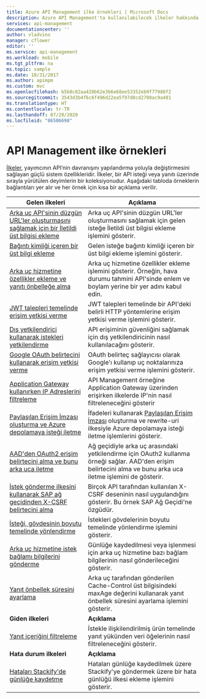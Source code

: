 ```yaml
---
title: Azure API Management ilke örnekleri | Microsoft Docs
description: Azure API Management'ta kullanılabilecek ilkeler hakkında bilgi edinin.
services: api-management
documentationcenter: ''
author: vladvino
manager: cflower
editor: ''
ms.service: api-management
ms.workload: mobile
ms.tgt_pltfrm: na
ms.topic: sample
ms.date: 10/31/2017
ms.author: apimpm
ms.custom: mvc
ms.openlocfilehash: b5b8c82aa420b62e3b6e68ee53352eb9f77988f2
ms.sourcegitcommit: 3543d3b4f6c6f496d22ea5f97d8cd2700ac9a481
ms.translationtype: HT
ms.contentlocale: tr-TR
ms.lasthandoff: 07/20/2020
ms.locfileid: "86506698"
---
```

# <a name="api-management-policy-samples"></a>API Management ilke örnekleri

[İlkeler](../api-management-howto-policies.md), yayımcının API’nin davranışını yapılandırma yoluyla değiştirmesini sağlayan güçlü sistem özellikleridir. İlkeler, bir API isteği veya yanıtı üzerinde sırayla yürütülen deyimlerin bir koleksiyonudur. Aşağıdaki tabloda örneklerin bağlantıları yer alır ve her örnek için kısa bir açıklama verilir.

| Gelen ilkeleri | Açıklama |
| ---------------- | ----------- |
| [Arka uç API'sinin düzgün URL'ler oluşturmasını sağlamak için bir İletildi üst bilgisi ekleme](./set-header-to-enable-backend-to-construct-urls.md) | Arka uç API'sinin düzgün URL'ler oluşturmasını sağlamak için gelen isteğe İletildi üst bilgisi ekleme işlemini gösterir.                                                                                                        |
| [Bağıntı kimliği içeren bir üst bilgi ekleme](./add-correlation-id.md)                                                             | Gelen isteğe bağıntı kimliği içeren bir üst bilgi ekleme işlemini gösterir.                                                                                                                                        |
| [Arka uç hizmetine özellikler ekleme ve yanıtı önbelleğe alma](./cache-response.md)                                             | Arka uç hizmetine özellikler ekleme işlemini gösterir. Örneğin, hava durumu tahmini API'sinde enlem ve boylam yerine bir yer adını kabul edin.                                                                    |
| [JWT talepleri temelinde erişim yetkisi verme](./authorize-request-based-on-jwt-claims.md)                                              | JWT talepleri temelinde bir API'deki belirli HTTP yöntemlerine erişim yetkisi verme işlemini gösterir.                                                                                                                                       |
| [Dış yetkilendirici kullanarak istekleri yetkilendirme](./authorize-request-using-external-authorizer.md)                                                   | API erişiminin güvenliğini sağlamak için dış yetkilendiricinin nasıl kullanılacağını gösterir.                                                                                                                                                               |
| [Google OAuth belirtecini kullanarak erişim yetkisi verme](./use-google-as-oauth-token-provider.md)                                            | OAuth belirteç sağlayıcısı olarak Google'ı kullanıp uç noktalarınıza erişim yetkisi verme işlemini gösterir.                                                                                                                                    |
| [Application Gateway kullanırken IP Adreslerini filtreleme](./filter-ip-addresses-when-using-appgw.md) | API Management örneğine Application Gateway üzerinden erişirken ilkelerde IP'nin nasıl filtreleneceğini gösterir
| [Paylaşılan Erişim İmzası oluşturma ve Azure depolamaya isteği iletme](./generate-shared-access-signature.md)                  | İfadeleri kullanarak [Paylaşılan Erişim İmzası](../../storage/common/storage-sas-overview.md) oluşturma ve rewrite-uri ilkesiyle Azure depolamaya isteği iletme işlemlerini gösterir. |
| [AAD'den OAuth2 erişim belirtecini alma ve bunu arka uca iletme](./use-oauth2-for-authorization.md)                             | Ağ geçidiyle arka uç arasındaki yetkilendirme için OAuth2 kullanma örneği sağlar. AAD'den erişim belirtecini alma ve bunu arka uca iletme işlemini de gösterir.                                                    |
| [İstek gönderme ilkesini kullanarak SAP ağ geçidinden X-CSRF belirtecini alma](./get-x-csrf-token-from-sap-gateway.md)                           | Birçok API tarafından kullanılan X-CSRF deseninin nasıl uygulandığını gösterir. Bu örnek SAP Ağ Geçidi'ne özgüdür.                                                                                                                           |
| [İsteği, gövdesinin boyutu temelinde yönlendirme](./route-requests-based-on-size.md)                                            | İstekleri gövdelerinin boyutu temelinde yönlendirme işlemini gösterir.                                                                                                                                                       |
| [Arka uç hizmetine istek bağlamı bilgilerini gönderme](./send-request-context-info-to-backend-service.md)                    | Günlüğe kaydedilmesi veya işlenmesi için arka uç hizmetine bazı bağlam bilgilerinin nasıl gönderileceğini gösterir.                                                                                                                                |
| [Yanıt önbellek süresini ayarlama](./set-cache-duration.md)                                                                          | Arka uç tarafından gönderilen Cache-Control üst bilgisindeki maxAge değerini kullanarak yanıt önbellek süresini ayarlama işlemini gösterir.                                                                                                             |
| **Giden ilkeleri** | **Açıklama** |
| [Yanıt içeriğini filtreleme](./filter-response-content.md)                                                                         | İstekle ilişkilendirilmiş ürün temelinde yanıt yükünden veri öğelerinin nasıl filtreleneceğini gösterir.                                                                                                        |
| **Hata durum ilkeleri** | **Açıklama** |
| [Hataları Stackify'de günlüğe kaydetme](./log-errors-to-stackify.md)                                                                           | Hataları günlüğe kaydedilmek üzere Stackify'ye göndermek üzere bir hata günlüğü ilkesi ekleme işlemini gösterir.                                                                                                                                            |
